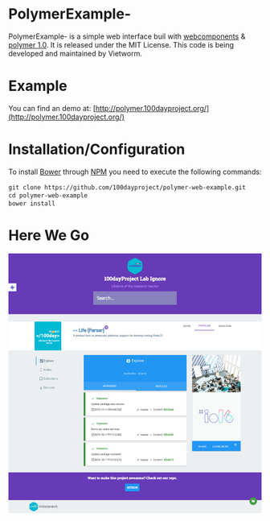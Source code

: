 # PolymerExample-

PolymerExample- is a simple web interface buil with [webcomponents](http://webcomponents.org/) & [polymer 1.0](https://www.polymer-project.org/1.0/). It is released under the MIT License. This code is being developed and maintained by Vietworm.

# Example

You can find an demo at: [http://polymer.100dayproject.org/](http://polymer.100dayproject.org/)

# Installation/Configuration

To install [Bower](http://bower.io/) through [NPM](https://www.npmjs.com/) you need to execute the following commands:

```
git clone https://github.com/100dayproject/polymer-web-example.git
cd polymer-web-example
bower install
```

# Here We Go

![](https://raw.githubusercontent.com/100dayproject/polymer-web-example/master/screencapture-v1.png)
